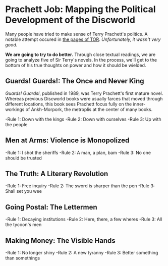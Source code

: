 # Prachett Job: Mapping the Political Development of the Discworld

Many people have tried to make sense of Terry Prachett's politics. A notable attempt occured in [the pages of TOR](https://www.tor.com/2019/07/15/the-tao-of-sir-terry-pratchett-and-political-philosophy/). *Unfortunately, it wasn't very good.*

**We are going to try to do better.** Through close textual readings, we are going to analyze five of Sir Terry's novels. In the process, we'll get to the bottom of his true thoughts on power and how it should be wielded.

## Guards! Guards!: The Once and Never King 

*Guards! Guards!*, published in 1989, was Terry Prachett's first mature novel. Whereas previous Discworld books were usually farces that moved through different locations, this book sees Prachett focus fully on the inner-workings of Ankh-Morpork, the metroplis at the center of many books.

-Rule 1: Down with the kings
-Rule 2: Down with ourselves
-Rule 3: Up with the people 

## Men at Arms: Violence is Monopolized 

-Rule 1: I shot the sheriffs
-Rule 2: A man, a plan, bam
-Rule 3: No one should be trusted 

## The Truth: A Literary Revolution

-Rule 1: Free inquiry
-Rule 2: The sword is sharper than the pen
-Rule 3: Shall set you wee

## Going Postal: The Lettermen 

-Rule 1: Decaying institutions
-Rule 2: Here, there, a few wheres
-Rule 3: All the tycoon's men

## Making Money: The Visible Hands

-Rule 1: No longer shiny
-Rule 2: A new tyranny
-Rule 3: Better something than somethings

